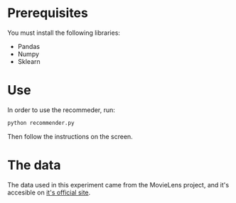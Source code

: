 # Prerequisites
You must install the following libraries:
* Pandas
* Numpy
* Sklearn
    
# Use
In order to use the recommeder, run: 
```bash
python recommender.py
```

Then follow the instructions on the screen. 

# The data
The data used in this experiment came from the MovieLens project, and it's accesible on [it's official site](https://grouplens.org/datasets/movielens/).
